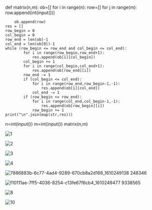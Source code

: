 def matrix(n,m):
    ob=[]
    for i in range(n):
        row=[]
        for j in range(m):
            row.append(int(input()))
            
        ob.append(row)
    res = []
    row_begin = 0
    col_begin = 0
    row_end = len(ob)-1 
    col_end = len(ob[0])-1
    while (row_begin <= row_end and col_begin <= col_end):
            for i in range(row_begin,row_end+1):
                res.append(ob[i][col_begin])
            col_begin += 1
            for i in range(col_begin,col_end+1):
                res.append(ob[row_end][i])
            row_end -= 1
            if (col_begin <= col_end):
                for i in range(row_end,row_begin-1,-1):
                    res.append(ob[i][col_end])
                col_end -= 1
            if (row_begin <= row_end):
                for i in range(col_end,col_begin-1,-1):
                    res.append(ob[row_begin][i])
                row_begin += 1
    print("\n".join(map(str,res)))
        
n=int(input())
m=int(input())
matrix(n,m)

>>>>>>>>>>>>>>>>>>>>>>>>>>>>>>>>>>>>>>>>>>>>>>>>>>>>>>>>>>>>>>>>>>>>>>>>>>>>>>>>>>>>>>>>>>>>>>>>>>>>>>>>>>>>>>>>>>>>>>>>>>>>>>>>>>>>>>>>>>>>>>>>>>>>>>>>>>>>>>>>>>>>>>>>>>>>>>>>


![1](https://user-images.githubusercontent.com/68012074/104948158-de2e7680-59e2-11eb-9741-27a7957696b4.png)

![2](https://user-images.githubusercontent.com/68012074/104948553-7e849b00-59e3-11eb-9589-199dce7ca28c.png)

![3](https://user-images.githubusercontent.com/68012074/104948807-e33ff580-59e3-11eb-8c6a-e97a61ac5498.png)

![4](https://user-images.githubusercontent.com/68012074/104948809-e4712280-59e3-11eb-81c3-2d45c6396a0c.png)

![7886883b-6c77-4ad4-9289-670cb8a2d168_1610249138 248346](https://user-images.githubusercontent.com/68012074/104948846-f5ba2f00-59e3-11eb-855d-074ae2c32db5.png)

![f10111ae-7ff5-4036-8254-c13fe67f6cb4_1610249477 9338565](https://user-images.githubusercontent.com/68012074/104948855-f8b51f80-59e3-11eb-9f53-5322d5690c31.png)

![8](https://user-images.githubusercontent.com/68012074/104948903-0d91b300-59e4-11eb-9193-a9c1d2e7b6b1.png)

![10](https://user-images.githubusercontent.com/68012074/104948925-17b3b180-59e4-11eb-93bf-7705228c2443.png)













